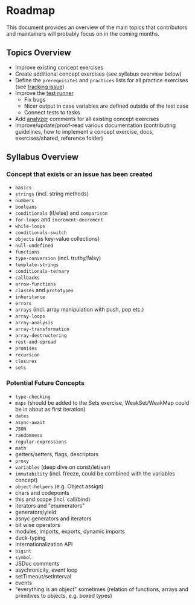 # Roadmap

This document provides an overview of the main topics that contributors and maintainers will probably focus on in the coming months.

## Topics Overview

- Improve existing concept exercises
- Create additional concept exercises (see syllabus overview below)
- Define the `prerequisites` and `practices` lists for all practice exercises (see [tracking issue](https://github.com/exercism/javascript/issues/960))
- Improve the [test runner](https://github.com/exercism/javascript-test-runner/)
  - Fix bugs
  - Nicer output in case variables are defined outside of the test case
  - Connect tests to tasks
- Add [analyzer](https://github.com/exercism/go-analyzer/) comments for all existing concept exercises
- Improve/update/proof-read various documentation (contributing guidelines, how to implement a concept exercise, docs, exercises/shared, reference folder)

## Syllabus Overview

### Concept that exists or an issue has been created

- `basics`
- `strings` (incl. string methods)
- `numbers`
- `booleans`
- `conditionals` (if/else) and `comparison`
- `for-loops` and `increment-decrement`
- `while-loops`
- `conditionals-switch`
- `objects` (as key-value collections)
- `null-undefined`
- `functions`
- `type-conversion` (incl. truthy/falsy)
- `template-strings`
- `conditionals-ternary`
- `callbacks`
- `arrow-functions`
- `classes` and `prototypes`
- `inheritance`
- `errors`
- `arrays` (incl. array manipulation with push, pop etc.)
- `array-loops`
- `array-analysis`
- `array-transformation`
- `array-destructering`
- `rest-and-spread`
- `promises`
- `recursion`
- `closures`
- `sets`

### Potential Future Concepts

- `type-checking`
- `maps` (should be added to the Sets exercise, WeakSet/WeakMap could be in about as first iteration)
- `dates`
- `async-await`
- `JSON`
- `randomness`
- `regular-expressions`
- `math`
- getters/setters, flags, descriptors
- `proxy`
- `variables` (deep dive on const/let/var)
- `immutability` (incl. freeze, could be combined with the variables concept)
- `object-helpers` (e.g. Object.assign)
- chars and codepoints
- this and scope (incl. call/bind)
- iterators and "enumerators"
- generators/yield
- asnyc generators and iterators
- bit wise operators
- modules, imports, exports, dynamic imports
- duck-typing
- Internationalization API
- `bigint`
- `symbol`
- JSDoc comments
- asychronicity, event loop
- setTimeout/setInterval
- events
- "everything is an object" sometimes (relation of functions, arrays and primitives to objects, e.g. boxed types)
